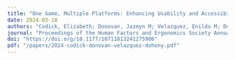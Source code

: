 ```yaml
---
title: "One Game, Multiple Platforms: Enhancing Usability and Accessibility in Dead by Daylight"
date: 2024-03-10
authors: "Codick, Elizabeth; Donovan, Jazmyn M; Velazquez, Enilda M; Doheny, Margaret M; Mouloua, Mustapha"
journal: "Proceedings of the Human Factors and Ergonomics Society Annual Meeting"
doi: "https://doi.org/10.1177/10711813241275906"
pdf: "/papers/2024-codick-donovan-velazquez-doheny.pdf"
---
```


